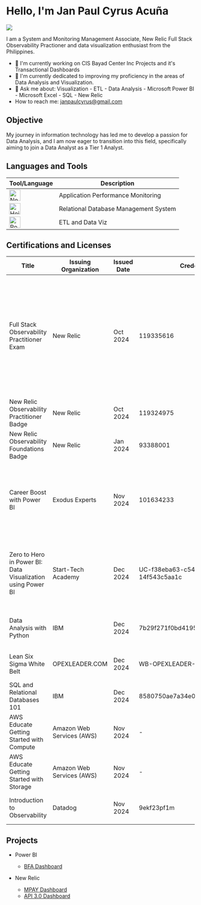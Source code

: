 # Hello, I'm Jan Paul Cyrus Acuña
<a href="https://www.linkedin.com/in/jan-paul-cyrus-acuna"><img src="https://img.shields.io/badge/-LinkedIn-0072b1?&style=for-the-badge&logo=linkedin&logoColor=white" /></a>

I am a System and Monitoring Management Associate, New Relic Full Stack Observability Practioner and data visualization enthusiast from the Philippines.

* 🔭 I'm currently working on CIS Bayad Center Inc Projects and it's Transactional Dashboards
* 🌱 I'm currently dedicated to improving my proficiency in the areas of Data Analysis and Visualization.
* 🧐 Ask me about: Visualization - ETL - Data Analysis - Microsoft Power BI - Microsoft Excel - SQL - New Relic
* How to reach me: janpaulcyrus@gmail.com

## Objective

My journey in information technology has led me to develop a passion for Data Analysis, and I am now eager to transition into this field, specifically aiming to join a Data Analyst as a Tier 1 Analyst.


## Languages and Tools
| Tool/Language | Description |
|---|---|
| <a href="https://newrelic.com/"><img src="https://encrypted-tbn0.gstatic.com/images?q=tbn:ANd9GcT_KdVtHEEjQBoW8_umupCs5EmG8GIYVyk1-Q&s/" alt="New Relic" width="30"></a> | Application Performance Monitoring |
| <a href="https://www.heidisql.com/"><img src="https://upload.wikimedia.org/wikipedia/commons/3/32/HeidiSQL_logo_image.png" alt="HeidiSQL" width="30"></a> | Relational Database Management System |
| <a href="https://www.microsoft.com/en-us/power-platform/products/power-bi"><img src="https://1000logos.net/wp-content/uploads/2022/12/Power-BI-Logo-2013.png" alt="Power BI" width="30"></a> | ETL and Data Viz |



## Certifications and Licenses

| Title | Issuing Organization | Issued Date | Credential ID | Skills | URL |
|---|---|---|---|---|---|
| Full Stack Observability Practitioner Exam | New Relic | Oct 2024 | 119335616 | Telemetry · New Relic APM · Server Monitoring · System Monitoring · Performance Dashboards · Data Analysis · Application Monitoring · Dashboard Metrics · Dashboards · NRQL | [Full Stack Observability Practitioner Exam](https://credentials.newrelic.com/49acd205-ef3c-4ec0-bc8c-927ab355b038#acc.phUyZxso) | Full Stack Observability Practitioner Exam Certificate.png |
| New Relic Observability Practitioner Badge | New Relic | Oct 2024 | 119324975 | Telemetry · Application Monitoring · Dashboards | [New Relic Observability Practitioner Badge](https://credentials.newrelic.com/21c1065f-cc06-4860-be12-19d67b5aa351#acc.2XsPTmGn)| - |
| New Relic Observability Foundations Badge | New Relic | Jan 2024 | 93388001 | Telemetry · Application Monitoring · Dashboards |  [New Relic Observability Foundations Badge](https://credentials.newrelic.com/21c1065f-cc06-4860-be12-19d67b5aa351#acc.2XsPTmGn) | - |
| Career Boost with Power BI | Exodus Experts | Nov 2024 | 101634233 | Power BI · ETL · Data Modeling · Microsoft Power BI · Publishing · Data Analysis · DAX · Data Visualization | - |
| Zero to Hero in Power BI: Data Visualization using Power BI | Start-Tech Academy | Dec 2024 | UC-f38eba63-c54d-4395-b4ba-14f543c5aa1c | Data Analysis · Data Visualization · Data Modeling · Data Preparation · DAX | [[Zero to Hero in Power BI: Data Visualization using Power BI](link to credential)](https://www.udemy.com/certificate/UC-f38eba63-c54d-4395-b4ba-14f543c5aa1c/) |
| Data Analysis with Python | IBM | Dec 2024 | 7b29f271f0bd4195938ebba3c7a2d097 | Data Analysis · Pandas · NumPy · Basic Python | [Data Analysis with Python](https://courses.ibmdeveloper.skillsnetwork.site/certificates/7b29f271f0bd4195938ebba3c7a2d097)|
| Lean Six Sigma White Belt | OPEXLEADER.COM | Dec 2024 | WB-OPEXLEADER-E-1062 | Lean Six Sigma · Continuous Improvement | - |
| SQL and Relational Databases 101 | IBM | Dec 2024 | 8580750ae7a34e0aa06171d950dce407 | SQL · Relational Databases | [[SQL and Relational Databases 101](link to credential](https://courses.ibmdeveloper.skillsnetwork.site/certificates/8580750ae7a34e0aa06171d950dce407)) |
| AWS Educate Getting Started with Compute | Amazon Web Services (AWS) | Nov 2024 | - | - | https://www.credly.com/badges/8db96640-06ef-4eb1-889a-b8acc15e4dd5/public_url |
| AWS Educate Getting Started with Storage | Amazon Web Services (AWS) | Nov 2024 | - | - | https://www.credly.com/badges/8db96640-06ef-4eb1-889a-b8acc15e4dd5/public_url |
| Introduction to Observability | Datadog | Nov 2024 | 9ekf23pf1m | Datadog · Traces · Logs · Metrics | [Introduction to Observability ](https://learn.datadoghq.com/certificates/9ekf23pf1m)|



## Projects
* Power BI
  * [BFA Dashboard](https://github.com/JPCyrus/BFA-Dashboard/blob/main/README.md)
 
* New Relic
  * [MPAY Dashboard](https://github.com/JPCyrus/MPAY-Dashboard/blob/main/README.md)
  * [API 3.0 Dashboard](https://github.com/JPCyrus/API-3.0-Dashboard/blob/main/README.md)
